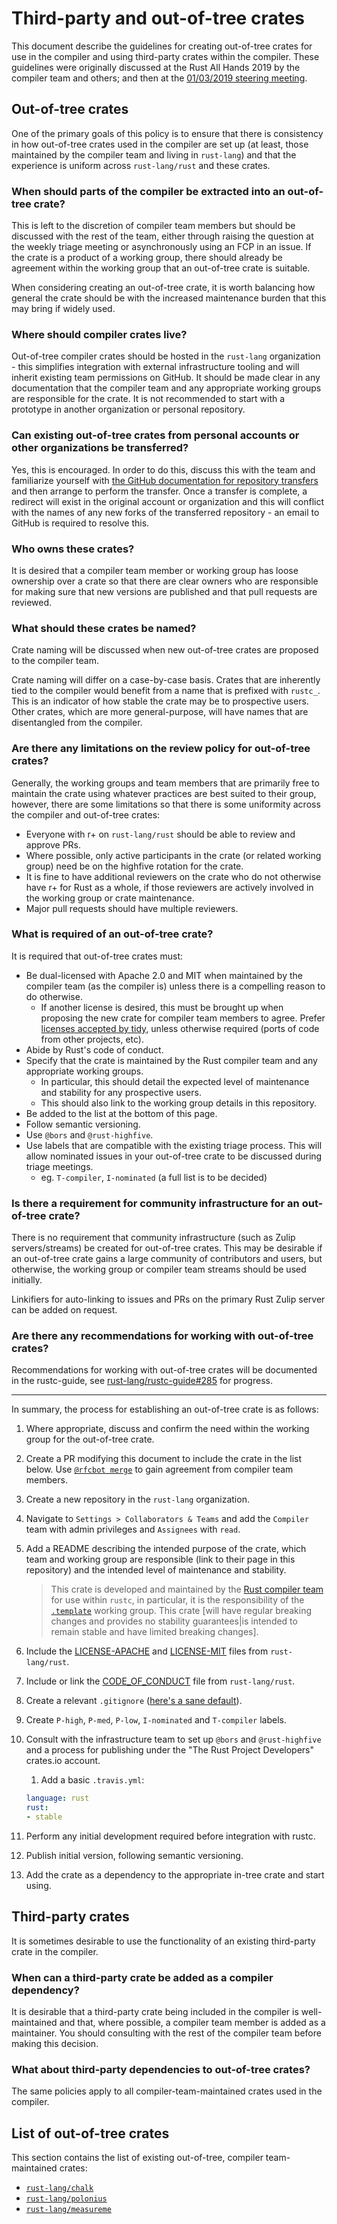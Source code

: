 # Third-party and out-of-tree crates
This document describe the guidelines for creating out-of-tree crates for use in the compiler and
using third-party crates within the compiler. These guidelines were originally discussed at the
Rust All Hands 2019 by the compiler team and others; and then at the
[01/03/2019 steering meeting][steering_meeting].

[steering_meeting]: https://github.com/rust-lang/compiler-team/blob/master/minutes/steering-meeting/2019.03.01.md

## Out-of-tree crates
One of the primary goals of this policy is to ensure that there is consistency in how out-of-tree
crates used in the compiler are set up (at least, those maintained by the compiler team and living
in `rust-lang`) and that the experience is uniform across `rust-lang/rust` and these crates.

### When should parts of the compiler be extracted into an out-of-tree crate?
This is left to the discretion of compiler team members but should be discussed with the rest of
the team, either through raising the question at the weekly triage meeting or asynchronously using
an FCP in an issue. If the crate is a product of a working group, there should already be agreement
within the working group that an out-of-tree crate is suitable.

When considering creating an out-of-tree crate, it is worth balancing how general the crate should
be with the increased maintenance burden that this may bring if widely used.

### Where should compiler crates live?
Out-of-tree compiler crates should be hosted in the `rust-lang` organization - this simplifies
integration with external infrastructure tooling and will inherit existing team permissions on
GitHub. It should be made clear in any documentation that the compiler team and any appropriate
working groups are responsible for the crate. It is not recommended to start with a prototype in
another organization or personal repository.

### Can existing out-of-tree crates from personal accounts or other organizations be transferred?
Yes, this is encouraged. In order to do this, discuss this with the team and familiarize yourself
with [the GitHub documentation for repository transfers][repo_transfers] and then arrange to perform
the transfer. Once a transfer is complete, a redirect will exist in the original account or
organization and this will conflict with the names of any new forks of the transferred repository -
an email to GitHub is required to resolve this.

[repo_transfers]: https://help.github.com/en/articles/transferring-a-repository

### Who owns these crates?
It is desired that a compiler team member or working group has loose ownership over a crate so
that there are clear owners who are responsible for making sure that new versions are published and
that pull requests are reviewed.

### What should these crates be named?
Crate naming will be discussed when new out-of-tree crates are proposed to the compiler team.

Crate naming will differ on a case-by-case basis. Crates that are inherently tied to the
compiler would benefit from a name that is prefixed with `rustc_`. This is an indicator of how
stable the crate may be to prospective users. Other crates, which are more general-purpose, will
have names that are disentangled from the compiler.

### Are there any limitations on the review policy for out-of-tree crates?
Generally, the working groups and team members that are primarily free to maintain the crate using
whatever practices are best suited to their group, however, there are some limitations so that there
is some uniformity across the compiler and out-of-tree crates:

- Everyone with r+ on `rust-lang/rust` should be able to review and approve PRs.
- Where possible, only active participants in the crate (or related working group) need be on the
  highfive rotation for the crate.
- It is fine to have additional reviewers on the crate who do not otherwise have r+ for Rust as a
  whole, if those reviewers are actively involved in the working group or crate maintenance.
- Major pull requests should have multiple reviewers.

### What is required of an out-of-tree crate?
It is required that out-of-tree crates must:

- Be dual-licensed with Apache 2.0 and MIT when maintained by the compiler team (as the compiler
  is) unless there is a compelling reason to do otherwise.
    - If another license is desired, this must be brought up when proposing the new crate for
      compiler team members to agree. Prefer [licenses accepted by tidy][licenses], unless otherwise
      required (ports of code from other projects, etc).
- Abide by Rust's code of conduct.
- Specify that the crate is maintained by the Rust compiler team and any appropriate working groups.
    - In particular, this should detail the expected level of maintenance and stability for any
      prospective users.
    - This should also link to the working group details in this repository.
- Be added to the list at the bottom of this page.
- Follow semantic versioning.
- Use `@bors` and `@rust-highfive`.
- Use labels that are compatible with the existing triage process. This will allow nominated issues
  in your out-of-tree crate to be discussed during triage meetings.
    - eg. `T-compiler`, `I-nominated` (a full list is to be decided)

### Is there a requirement for community infrastructure for an out-of-tree crate?
There is no requirement that community infrastructure (such as Zulip servers/streams) be created for
out-of-tree crates. This may be desirable if an out-of-tree crate gains a large community of
contributors and users, but otherwise, the working group or compiler team streams should be used
initially.

Linkifiers for auto-linking to issues and PRs on the primary Rust Zulip server can be added on
request.

### Are there any recommendations for working with out-of-tree crates?
Recommendations for working with out-of-tree crates will be documented in the rustc-guide, see
[rust-lang/rustc-guide#285][guide_issue] for progress.

[licenses]: https://github.com/rust-lang/rust/blob/master/src/tools/tidy/src/deps.rs#L10-L19
[guide_issue]: https://github.com/rust-lang/rustc-guide/issues/285

---

In summary, the process for establishing an out-of-tree crate is as follows:

1. Where appropriate, discuss and confirm the need within the working group for the out-of-tree
   crate.
1. Create a PR modifying this document to include the crate in the list below. Use
   [`@rfcbot merge`](https://github.com/anp/rfcbot-rs#usage) to gain agreement from compiler
   team members.
1. Create a new repository in the `rust-lang` organization.
  1. Navigate to `Settings > Collaborators & Teams` and add the `Compiler` team with admin
     privileges and `Assignees` with `read`.
  1. Add a README describing the intended purpose of the crate, which team and working group are
     responsible (link to their page in this repository) and the intended level of maintenance and
     stability.

     > This crate is developed and maintained by the [Rust compiler team](..) for use within
     > `rustc`, in particular, it is the responsibility of the
     > [`.template`](../working-groups/.template) working group. This crate [will have regular
     > breaking changes and provides no stability guarantees|is intended to remain stable and have
     > limited breaking changes].
  1. Include the [LICENSE-APACHE][apache] and [LICENSE-MIT][mit] files from `rust-lang/rust`.
  1. Include or link the [CODE_OF_CONDUCT][coc] file from `rust-lang/rust`.
  1. Create a relevant `.gitignore` ([here's a sane default][gitignore]).
  1. Create `P-high`, `P-med`, `P-low`, `I-nominated` and `T-compiler` labels.
1. Consult with the infrastructure team to set up `@bors` and `@rust-highfive` and a process for
   publishing under the "The Rust Project Developers" crates.io account.
   1. Add a basic `.travis.yml`:

   ```yaml
   language: rust
   rust:
   - stable
   ```
1. Perform any initial development required before integration with rustc.
1. Publish initial version, following semantic versioning.
1. Add the crate as a dependency to the appropriate in-tree crate and start using.

[gitignore]: https://gitignore.io/api/vim,rust,emacs,clion,visualstudio,visualstudiocode
[triagebot]: https://github.com/rust-lang/rust/blob/master/triagebot.toml
[apache]: https://github.com/rust-lang/rust/blob/master/LICENSE-APACHE
[coc]: https://github.com/rust-lang/rust/blob/master/CODE_OF_CONDUCT.md
[mit]: https://github.com/rust-lang/rust/blob/master/LICENSE-MIT

## Third-party crates
It is sometimes desirable to use the functionality of an existing third-party crate in the compiler.

### When can a third-party crate be added as a compiler dependency?
It is desirable that a third-party crate being included in the compiler is well-maintained and that,
where possible, a compiler team member is added as a maintainer. You should consulting with the
rest of the compiler team before making this decision.

### What about third-party dependencies to out-of-tree crates?
The same policies apply to all compiler-team-maintained crates used in the compiler.

## List of out-of-tree crates
This section contains the list of existing out-of-tree, compiler team-maintained crates:

  - [`rust-lang/chalk`](https://github.com/rust-lang/chalk/)
  - [`rust-lang/polonius`](https://github.com/rust-lang/polonius/)
  - [`rust-lang/measureme`](https://github.com/rust-lang/measureme/)
